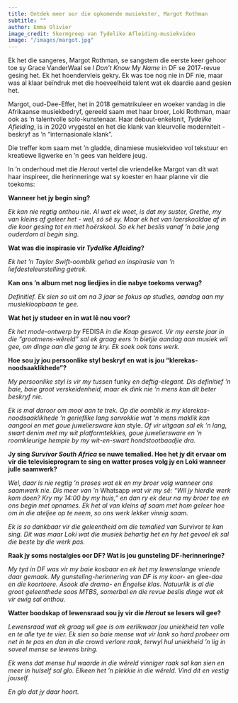 ```yaml
---
title: Ontdek meer oor die opkomende musiekster, Margot Rothman
subtitle: ""
author: Emma Olivier
image_credit: Skermgreep van Tydelike Afleiding-musiekvideo
image: "/images/margot.jpg"
---
```


Ek het die sangeres, Margot Rothman, se sangstem die eerste keer gehoor toe sy Grace VanderWaal se _I Don’t Know My Name_ in DF se 2017-revue gesing het. Ek het hoendervleis gekry. Ek was toe nog nie in DF nie, maar was al klaar beïndruk met die hoeveelheid talent wat ek daardie aand gesien het.

Margot, oud-Dee-Effer, het in 2018 gematrikuleer en woeker vandag in die Afrikaanse musiekbedryf, gereeld saam met haar broer, Loki Rothman, maar ook as ’n talentvolle solo-kunstenaar. Haar debuut-enkelsnit, _Tydelike Afleiding_, is in 2020 vrygestel en het die klank van kleurvolle moderniteit - beskryf as ’n “internasionale klank”.

Die treffer kom saam met ’n gladde, dinamiese musiekvideo vol tekstuur en kreatiewe ligwerke en ’n gees van heldere jeug.

In ’n onderhoud met die _Herout_ vertel die vriendelike Margot van dít wat haar inspireer, die herinneringe wat sy koester en haar planne vir die toekoms:

**Wanneer het jy begin sing?**

_Ek kan nie regtig onthou nie. Al wat ek weet, is dat my suster, Grethe, my van kleins af geleer het - wel, só sê sy. Maar ek het van laerskooldae af in die koor gesing tot en met hoërskool. So ek het beslis vanaf ’n baie jong ouderdom al begin sing._

**Wat was die inspirasie vir _Tydelike Afleiding_?**

_Ek het ’n Taylor Swift-oomblik gehad en inspirasie van ’n liefdesteleurstelling getrek._

**Kan ons ’n album met nog liedjies in die nabye toekoms verwag?**

_Definitief. Ek sien so uit om na 3 jaar se fokus op studies, aandag aan my musiekloopbaan te gee._

**Wat het jy studeer en in wat lê nou voor?**

_Ek het mode-ontwerp by_ FEDISA _in die Kaap geswot. Vir my eerste jaar in die “grootmens-wêreld” sal ek graag eers ’n bietjie aandag aan musiek wil gee, om dinge aan die gang te kry. Ek soek ook tans werk._

**Hoe sou jy jou persoonlike styl beskryf en wat is jou “klerekas-noodsaaklikhede”?**

_My persoonlike styl is vir my tussen_ funky _en deftig-elegant. Dis definitief ’n baie, baie groot verskeidenheid, maar ek dink nie ’n mens kan dit beter beskryf nie._

_Ek is mal daroor om mooi aan te trek. Op die oomblik is my klerekas-noodsaaklikhede ’n gerieflike lang sonrokkie wat ‘n mens maklik kan aangooi en met goue juweliersware kan_ style. _Of vir uitgaan sal ek ’n lang, swart denim met my wit platformtekkies, goue juweliersware en ’n roomkleurige hempie by my wit-en-swart hondstootbaadjie_ _dra_.

**Jy sing _Survivor South Africa_ se nuwe temalied. Hoe het jy dit ervaar om vir die televisieprogram te sing en watter proses volg jy en Loki wanneer julle saamwerk?**

_Wel, daar is nie regtig ’n proses wat ek en my broer volg wanneer ons saamwerk nie. Dis meer van ’n_ Whatsapp _wat vir my sê: “Wil jy hierdie werk kom doen? Kry my 14:00 by my huis,” en dan ry ek deur na my broer toe en ons begin met opnames. Ek het al van kleins af saam met hom geleer hoe om in die ateljee_ _op te neem_, _so ons werk lekker vinnig saam._

_Ek is so dankbaar vir die geleentheid om die temalied van_ Survivor _te kan sing. Dit was maar Loki wat die musiek behartig het en hy het gevoel ek sal die beste by die werk pas._

**Raak jy soms nostalgies oor DF? Wat is jou gunsteling DF-herinneringe?**

_My tyd in DF was vir my baie kosbaar en ek het my lewenslange vriende daar gemaak. My gunsteling-herinnering van DF is my koor- en_ glee-_dae en die koortoere. Asook die drama- en Engelse klas. Natuurlik is al die groot geleenthede soos MTBS, somerbal en die revue beslis dinge wat ek vir ewig sal onthou._

**Watter boodskap of lewensraad sou jy vir die _Herout_ se lesers wil gee?**

_Lewensraad wat ek graag wil gee is om eerlikwaar jou uniekheid ten volle en te alle tye te vier. Ek sien so baie mense wat vir lank so hard probeer om net in te pas en dan in die_ crowd _verlore raak, terwyl hul uniekheid ’n lig in soveel mense se lewens bring._

_Ek wens dat mense hul waarde in die wêreld vinniger raak sal kan sien en meer in hulself sal glo. Elkeen het ’n plekkie in die wêreld. Vind dit en vestig jouself._

_En glo dat jy daar hoort._
